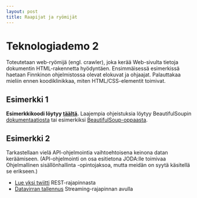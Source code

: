 ```yaml
---
layout: post
title: Raapijat ja ryömijät
---
```


# Teknologiademo 2 #

Toteutetaan web-ryömijä (engl. crawler), joka kerää Web-sivulta tietoja dokumentin HTML-rakennetta hyödyntäen. Ensimmäisessä esimerkissä haetaan Finnkinon ohjelmistossa olevat elokuvat ja ohjaajat. Palauttakaa mieliin ennen koodiklinikkaa, miten HTML/CSS-elementit toimivat.

## Esimerkki 1 ##

__Esimerkkikoodi löytyy [täältä](https://github.com/jodatut/2019-02/blob/master/koodiesimerkit/raapija/crawler.py).__ Laajempia ohjeistuksia löytyy BeautifulSoupin [dokumentaatiosta](https://www.crummy.com/software/BeautifulSoup/bs4/doc/) tai esimerkiksi [BeautifulSoup-oppaasta](https://www.dataquest.io/blog/web-scraping-beautifulsoup/).


## Esimerkki 2

Tarkastellaan vielä API-ohjelmointia vaihtoehtoisena keinona datan keräämiseen. (API-ohjelmointi on osa esitietona JODA:lle toimivaa Ohjelmallinen sisällönhallinta -opintojaksoa, mutta meidän on syytä käsitellä se erikseen.)

* [Lue yksi twiitti](https://github.com/jukkahuhtamaki/pcm-demo/blob/master/twitter-api/simple_read.py) REST-rajapinnasta
* [Datavirran tallennus](https://github.com/HYTE-research/hyte-twitter-collector) Streaming-rajapinnan avulla
